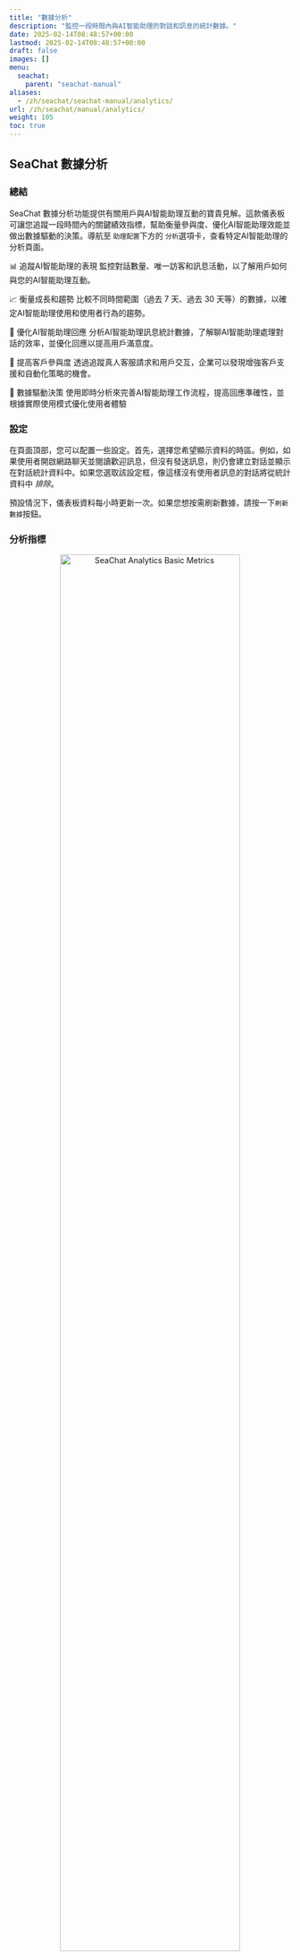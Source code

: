 ```yaml
---
title: "數據分析"
description: "監控一段時間內與AI智能助理的對話和訊息的統計數據。"
date: 2025-02-14T08:48:57+00:00
lastmod: 2025-02-14T08:48:57+00:00
draft: false
images: []
menu:
  seachat:
    parent: "seachat-manual"
aliases:
  - /zh/seachat/seachat-manual/analytics/
url: /zh/seachat/manual/analytics/
weight: 105
toc: true
---
```


## SeaChat 數據分析

### 總結

SeaChat 數據分析功能提供有關用戶與AI智能助理互動的寶貴見解。這款儀表板可讓您追蹤一段時間內的關鍵績效指標，幫助衡量參與度、優化AI智能助理效能並做出數據驅動的決策。導航至 `助理配置`下方的 `分析`選項卡，查看特定AI智能助理的分析頁面。

📊 追蹤AI智能助理的表現
監控對話數量、唯一訪客和訊息活動，以了解用戶如何與您的AI智能助理互動。

📈 衡量成長和趨勢
比較不同時間範圍（過去 7 天、過去 30 天等）的數據，以確定AI智能助理使用和使用者行為的趨勢。

🤖 優化AI智能助理回應
分析AI智能助理訊息統計數據，了解聊AI智能助理處理對話的效率，並優化回應以提高用戶滿意度。

👥 提高客戶參與度
透過追蹤真人客服請求和用戶交互，企業可以發現增強客戶支援和自動化策略的機會。

🔄 數據驅動決策
使用即時分析來完善AI智能助理工作流程，提高回應準確性，並根據實際使用模式優化使用者體驗

### 設定

在頁面頂部，您可以配置一些設定。首先，選擇您希望顯示資料的時區。例如，如果使用者開啟網路聊天並閱讀歡迎訊息，但沒有發送訊息，則仍會建立對話並顯示在對話統計資料中。如果您選取該設定框，像這樣沒有使用者訊息的對話將從統計資料中 _排除_。

預設情況下，儀表板資料每小時更新一次。如果您想按需刷新數據，請按一下`刷新數據`按鈕。

### 分析指標

<center>
<a style="border-radius: 0.4rem; cursor: zoom-in;" href="/images/seachat/en/analytics/01-seachat-analytics-settings-metrics.png" target="_blank">
<img width="80%" style="border-radius: 0.4rem" src="/images/seachat/en/analytics/01-seachat-analytics-settings-metrics.png" alt="SeaChat Analytics Basic Metrics">
</a>

**SeaChat 數據分析指標**

</center>

SeaChat 數據分析中的指標部分提供了AI智能助理在選定時間範圍內的表現的詳細細分。您可以透過選擇來自訂日期範圍：

- 最後一天
- 過去 7 天
- 過去 30 天
- 過去 90 天
- 過去 180 天

選擇時間範圍後，SeaChat 會將AI智能助理在該時間內的表現與先前相同的時間長度進行比較。例如：

> 如果您選擇過去 7 天，顯示的指標會將過去 7 天與之前 7 天的時間段進行比較。

> 如果您選擇過去 30 天，它將比較過去 30 天和之前的 30 天。

#### 了解指標

顯示的關鍵績效指標 (KPI) 包括：

- 對話 – 在選定時間內發起的AI智能助理互動的總數。
- 獨立訪客 – 與AI智能助理互動的獨立使用者數量。
- 收到的訊息 – 用戶傳送給AI智能助理的訊息數量。
- 發送的AI智能助理訊息 – AI智能助理產生的回應數量。
- 即時客服請求 – 用戶要求人工客服的次數。
- 發送的座席訊息 – 即時座席在對話中發送的訊息數。

每個指標都包含一個百分比變化指示器，顯示與先前的同等時間段相比如何增加或減少。綠色箭頭表示正成長，而紅色箭頭（如果適用）表示下降。

這種比較可以幫助企業追蹤AI智能助理隨時間的效能趨勢、評估改進並確定需要優化的領域。

### 年度對話概覽

<center>
<a style="border-radius: 0.4rem; cursor: zoom-in;" href="/images/seachat/en/analytics/02-seachat-analytics-conversations-by-year.png" target="_blank">
<img width="80%" style="border-radius: 0.4rem" src="/images/seachat/en/analytics/02-seachat-analytics-conversations-by-year.png" alt="SeaChat Analytics Conversation Yearly Overview">
</a>

**年度對話概覽**

</center>

SeaChat 數據分析中的「對話概述」部分提供了選定年份的AI智能助理互動的高級摘要。用戶可以從下拉式選單中選擇特定年份，以查看該期間AI智能助理參與度的關鍵統計數據。

- 對話總數 – 顯示所選年份的AI智能助理對話總數。
  每個對話的平均訊息數 – 顯示每個對話交換的平均訊息數，幫助評估使用者參與度。
- 每月訊息總數

在關鍵指標下方，線圖直觀地顯示了每月與AI智能助理交換的訊息總數。這允許用戶：

- 確定AI智能助理活動隨時間變化的趨勢。
- 發現參與度的季節性波動或高峰。
- 評估業務活動或AI智能助理改進對對話量的影響。

### 對話和訊息細分

按天、時間和管道細分的對話部分允許用戶分析自訂日期範圍內跨各種管道和時間段的AI智能助理互動。透過選擇特定的開始和結束日期，企業可以詳細了解大多數互動發生的時間和地點。

<center>
<a style="border-radius: 0.4rem; cursor: zoom-in;" href="/images/seachat/en/analytics/03-seachat-analytics-conversation-breakdown-by-channel.png" target="_blank">
<img width="80%" style="border-radius: 0.4rem" src="/images/seachat/en/analytics/03-seachat-analytics-conversation-breakdown-by-channel.png" alt="SeaChat Analytics Channel Breakdown">
</a>

**頻道細分**

</center>

通道細分錶顯示每個通道的以下資料：

- 頻道 – 使用者與AI智能助理互動的不同通訊管道（例如，網路聊天、LINE、WhatsApp、Voice、Messenger 等）。 SeaChat 提供的所有頻道一旦有流量就會自動出現在表格中。
- 獨立訪客 – 在選定時間範圍內透過每個特定管道與AI智能助理互動的獨立使用者數量。
- 收到的入站訊息 – 在選定日期範圍內使用者透過每個管道傳送的訊息總數。

#### 設定子頻道追蹤

SeaChat 網路聊天 小工具可讓您直接在自己的網站中安裝聊天視窗。
一些客戶將網路聊天小部件添加到多個站點，並希望能夠單獨追蹤每個站點上小部件的流量​​。
預設情況下，頻道細分會將所有網路聊天流量集中到一個名為`網路聊天`的頻道類型。
但是，透過對 網路聊天 小部件程式碼進行簡單的自訂，您可以為小部件的每個實例提供特定的`子通道`名稱並單獨追蹤流量。
使用子頻道資訊自訂網路聊天小工具後，所有後續流量將在表格中顯示為`網路聊天 - {subchannel}`。

<center>
<a style="border-radius: 0.4rem; cursor: zoom-in;" href="/images/seachat/en/analytics/06-seachat-widget-subchannel-setup.png" target="_blank">
<img width="80%" style="border-radius: 0.4rem" src="/images/seachat/en/analytics/06-seachat-widget-subchannel-setup.png" alt="SeaChat Analytics 網路聊天 Subchannel Setup">
</a>

**網路聊天 子通道設定**

</center>

導航至 `頻道` -> `網路聊天` -> `安裝小部件` 以尋找 網路聊天 小工具程式碼。
在此程式碼區塊中，有四個AI智能助理的網路聊天 URL 實例 - 如下所示：`https://chat.seasalt.ai/chat/{chat_config_id}`。
要區分不同的子頻道，只需將以下內容附加到 URL 末尾：`?channel={subchannel_name}`。
例如，假設您想要將 網路聊天 小工具新增到您的主頁以及 wiki 網站。
您可以將 URL `https://chat.seasalt.ai/chat/aaaabbbbccccdddd` 更新為 `https://chat.seasalt.ai/chat/aaaabbbbccccdddd?channel=homepage` 並將小工具程式碼新增至您的主頁。
然後您可以再次將 URL 更新為`https://chat.seasalt.ai/chat/aaaabbbbccccdddd?channel=wiki`並將程式碼新增至您的 wiki 網站。
在頻道細分中，您將看到來自兩個獨立管道的流量：`網路聊天 - homepage` 和 `網路聊天 - wiki`。

<center>
<a style="border-radius: 0.4rem; cursor: zoom-in;" href="/images/seachat/en/analytics/04-seachat-analytics-messages-by-day-of-week.png" target="_blank">
<img width="80%" style="border-radius: 0.4rem" src="/images/seachat/en/analytics/04-seachat-analytics-messages-by-day-of-week.png" alt="SeaChat Analytics Day of the Week Breakdown">
</a>

**按天細分**

</center>

透過「一周中的某一天」細分，您可以查看一周中的每一天向您的AI智能助理發送了多少用戶訊息。這使您可以確定用戶與您的AI智能助理互動的趨勢。

<center>
<a style="border-radius: 0.4rem; cursor: zoom-in;" href="/images/seachat/en/analytics/05-seachat-analytics-messages-by-hour-of-day.png" target="_blank">
<img width="80%" style="border-radius: 0.4rem" src="/images/seachat/en/analytics/05-seachat-analytics-messages-by-hour-of-day.png" alt="SeaChat Analytics Hour of the Day Breakdown">
</a>

**按小時細分**

</center>

透過「一天中的時間」細分，您可以查看用戶在一天中的什麼時間向您的AI智能助理發送訊息。這使您可以識別用戶與您的AI智能助理互動的趨勢，並可能有助於做出決策，例如何時讓即時代理在線。
